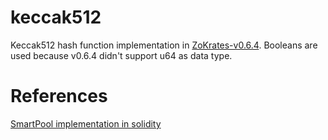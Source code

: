 # keccak512

Keccak512 hash function implementation in [ZoKrates-v0.6.4](https://github.com/Zokrates/ZoKrates). Booleans are used because v0.6.4 didn't support u64 as data type.

# References
[SmartPool implementation in solidity](https://github.com/SmartPool/contracts/blob/master/Testpool.sol)


